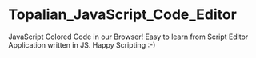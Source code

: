 # Topalian_JavaScript_Code_Editor
JavaScript Colored Code in our Browser! Easy to learn from Script Editor Application written in JS. Happy Scripting :-)
